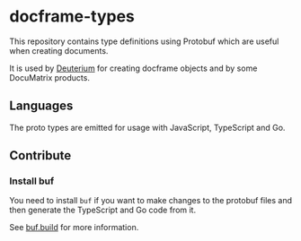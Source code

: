 # docframe-types
This repository contains type definitions using Protobuf which are useful when creating documents.

It is used by [Deuterium](https://d2lib.io) for creating docframe objects and by some DocuMatrix products.

## Languages
The proto types are emitted for usage with JavaScript, TypeScript and Go.

## Contribute
### Install buf
You need to install `buf` if you want to make changes to the protobuf files and then generate the TypeScript and Go code from it.

See [buf.build](https://buf.build) for more information.